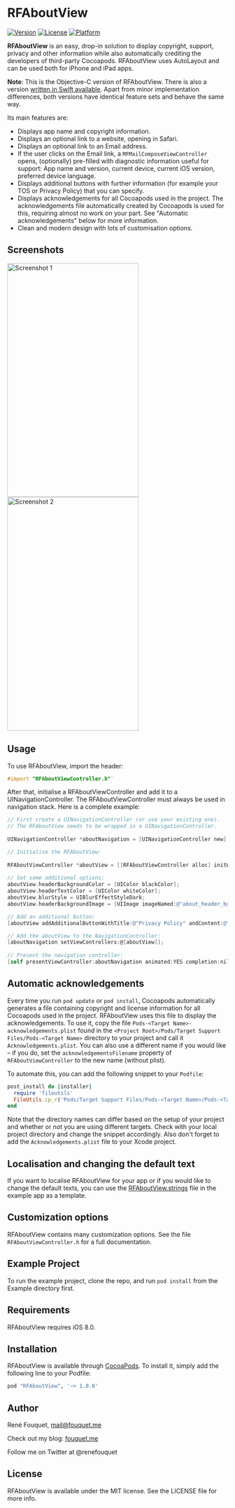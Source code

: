 # RFAboutView

[![Version](https://img.shields.io/cocoapods/v/RFAboutView.svg?style=flat)](http://cocoapods.org/pods/RFAboutView)
[![License](https://img.shields.io/cocoapods/l/RFAboutView.svg?style=flat)](http://cocoapods.org/pods/RFAboutView)
[![Platform](https://img.shields.io/cocoapods/p/RFAboutView.svg?style=flat)](http://cocoapods.org/pods/RFAboutView)

**RFAboutView** is an easy, drop-in solution to display copyright, support, privacy and other information while also automatically crediting the developers of third-party Cocoapods. RFAboutView uses AutoLayout and can be used both for iPhone and iPad apps.

**Note**: This is the Objective-C version of RFAboutView. There is also a version [written in Swift available](https://github.com/fouquet/RFAboutView-Swift). Apart from minor implementation differences, both versions have identical feature sets and behave the same way.

Its main features are:

* Displays app name and copyright information.
* Displays an optional link to a website, opening in Safari.
* Displays an optional link to an Email address.
* If the user clicks on the Email link, a `MFMailComposeViewController` opens, (optionally) pre-filled with diagnostic information useful for support: App name and version, current device, current iOS version, preferred device language.
* Displays additional buttons with further information (for example your TOS or Privacy Policy) that you can specify.
* Displays acknowledgements for all Cocoapods used in the project. The acknowledgements file automatically created by Cocoapods is used for this, requiring almost no work on your part. See "Automatic acknowledgements" below for more information.
* Clean and modern design with lots of customisation options.

## Screenshots

<img src = "https://fouquet.me/RFAboutView/screenshot1.png" alt="Screenshot 1" width="300" height="534" />
<img src = "https://fouquet.me/RFAboutView/screenshot2.png" alt="Screenshot 2" width="300" height="534" />

## Usage

To use RFAboutView, import the header:
```objective-c
#import "RFAboutViewController.h"`
```

After that, initialise a RFAboutViewController and add it to a UINavigationController. The RFAboutViewController must always be used in navigation stack. Here is a complete example:

```objective-c
// First create a UINavigationController (or use your existing one).
// The RFAboutView needs to be wrapped in a UINavigationController.
    
UINavigationController *aboutNavigation = [UINavigationController new];

// Initialise the RFAboutView:
    
RFAboutViewController *aboutView = [[RFAboutViewController alloc] initWithAppName:nil appVersion:nil appBuild:nil copyrightHolderName:@"ExampleApp, Inc." contactEmail:@"mail@example.com" titleForEmail:@"Contact us" websiteURL:[NSURL URLWithString:@"http://example.com"] titleForWebsiteURL:@"Our Website" andPublicationYear:nil];
    
// Set some additional options:
aboutView.headerBackgroundColor = [UIColor blackColor];
aboutView.headerTextColor = [UIColor whiteColor];
aboutView.blurStyle = UIBlurEffectStyleDark;
aboutView.headerBackgroundImage = [UIImage imageNamed:@"about_header_bg.jpg"];

// Add an additional button:
[aboutView addAdditionalButtonWithTitle:@"Privacy Policy" andContent:@"Here's the privacy policy"];

// Add the aboutView to the NavigationController:
[aboutNavigation setViewControllers:@[aboutView]];
    
// Present the navigation controller:
[self presentViewController:aboutNavigation animated:YES completion:nil];
```

## Automatic acknowledgements

Every time you run `pod update` or `pod install`, Cocoapods automatically generates a file containing copyright and license information for all Cocoapods used in the project. RFAboutView uses this file to display the acknowledgements. To use it, copy the file `Pods-<Target Name>-acknowledgements.plist` found in the `<Project Root>/Pods/Target Support Files/Pods-<Target Name>` directory to your project and call it `Acknowledgements.plist`. You can also use a different name if you would like – if you do, set the `acknowledgementsFilename` property of `RFAboutViewController` to the new name (without plist).

To automate this, you can add the following snippet to your `Podfile`:

```ruby
post_install do |installer|
  require 'fileutils'
  FileUtils.cp_r('Pods/Target Support Files/Pods-<Target Name>/Pods-<Target Name>-acknowledgements.plist', '<Project Dir>/Acknowledgements.plist', :remove_destination => true)
end
```
Note that the directory names can differ based on the setup of your project and whether or not you are using different targets. Check with your local project directory and change the snippet accordingly. Also don't forget to add the `Acknowledgements.plist` file to your Xcode project.

## Localisation and changing the default text

If you want to localise RFAboutView for your app or if you would like to change the default texts, you can use the [RFAboutView.strings](https://github.com/fouquet/RFAboutView/blob/master/Example/RFAboutView.strings) file in the example app as a template.

## Customization options

RFAboutView contains many customization options. See the file ``RFAboutViewController.h`` for a full documentation.

## Example Project

To run the example project, clone the repo, and run `pod install` from the Example directory first.

## Requirements

RFAboutView requires iOS 8.0.

## Installation

RFAboutView is available through [CocoaPods](http://cocoapods.org). To install
it, simply add the following line to your Podfile:

```ruby
pod "RFAboutView", '~> 1.0.0'
```

## Author

René Fouquet, mail@fouquet.me

Check out my blog: [fouquet.me](http://fouquet.me)

Follow me on Twitter at @renefouquet

## License

RFAboutView is available under the MIT license. See the LICENSE file for more info.
